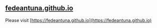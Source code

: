 ## [fedeantuna.github.io](https://fedeantuna.github.io)

Please visit [https://fedeantuna.github.io](https://fedeantuna.github.io)
